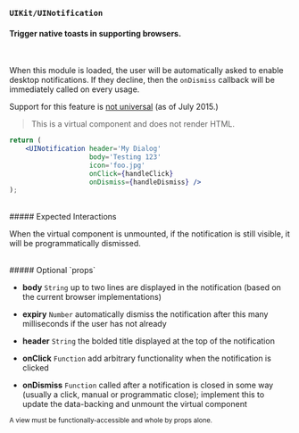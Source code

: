 ### `UIKit/UINotification`
#### Trigger native toasts in supporting browsers.
<br />

When this module is loaded, the user will be automatically asked to enable desktop notifications. If they decline, then the `onDismiss` callback will be immediately called on every usage.

Support for this feature is [not universal](http://caniuse.com/#feat=notifications) (as of July 2015.)

> This is a virtual component and does not render HTML.

```jsx
return (
    <UINotification header='My Dialog'
                    body='Testing 123'
                    icon='foo.jpg'
                    onClick={handleClick}
                    onDismiss={handleDismiss} />
);
```

<br />
##### Expected Interactions

When the virtual component is unmounted, if the notification is still visible, it will be programmatically dismissed.

<br />
##### Optional `props`

- **body** `String`
  up to two lines are displayed in the notification (based on the current browser implementations)

- **expiry** `Number`
  automatically dismiss the notification after this many milliseconds if the user has not already

- **header** `String`
  the bolded title displayed at the top of the notification

- **onClick** `Function`
  add arbitrary functionality when the notification is clicked

- **onDismiss** `Function`
  called after a notification is closed in some way (usually a click, manual or programmatic close); implement this to update the data-backing and unmount the virtual component


<sub>A view must be functionally-accessible and whole by props alone.</sub>
